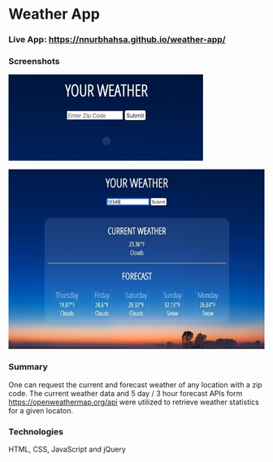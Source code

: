 # Weather App


### Live App: https://nnurbhahsa.github.io/weather-app/ 


### Screenshots

![Start Page](screenshots/start.jpg?raw=true "Start Page")

![End Page](screenshots/end.jpg?raw=true "End Page")


### Summary
One can request the current and forecast weather of any location with a zip code. The current weather data and 5 day / 3 hour forecast APIs form https://openweathermap.org/api were utilized to retrieve weather statistics for a given locaton.


### Technologies
HTML, CSS, JavaScript and jQuery
